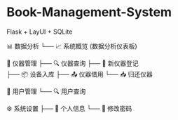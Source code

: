 # Book-Management-System
Flask + LayUI + SQLite

📊 数据分析
  └── 📈 系统概览 (数据分析仪表板)

🔬 仪器管理
  ├── 🔍 仪器查询
  ├── 📝 新仪器登记  
  ├── 📦 设备入库
  ├── 📤 仪器借用
  └── 📥 归还仪器

👥 用户管理
  └── 🔍 用户查询

⚙️ 系统设置
  ├── 👤 个人信息
  └── 🔐 修改密码
